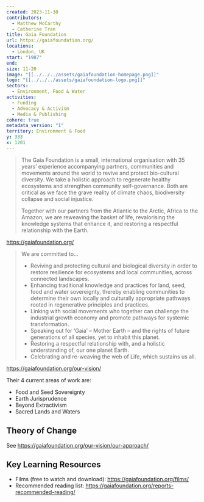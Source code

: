 ```yaml
---
created: 2023-11-30
contributors:
  - Matthew McCarthy
  - Catherine Tran
title: Gaia Foundation
url: https://gaiafoundation.org/
locations:
  - London, UK
start: "1987"
end: 
size: 11-20
image: "[[../../../assets/gaiafoundation-homepage.png]]"
logo: "[[../../../assets/gaiafoundation-logo.png]]"
sectors:
  - Environment, Food & Water
activities:
  - Funding
  - Advocacy & Activism
  - Media & Publishing
cohere: true
metadata_version: "1"
territory: Environment & Food
y: 333
x: 1201
---
```

 >The Gaia Foundation is a small, international organisation with 35 years’ experience accompanying partners, communities and movements around the world to revive and protect bio-cultural diversity. We take a holistic approach to regenerate healthy ecosystems and strengthen community self-governance. Both are critical as we face the grave reality of climate chaos, biodiversity collapse and social injustice.
>
>Together with our partners from the Atlantic to the Arctic, Africa to the Amazon, we are reweaving the basket of life, revalorising the knowledge systems that enhance it, and restoring a respectful relationship with the Earth.

https://gaiafoundation.org/

>We are committed to...
>
>- Reviving and protecting cultural and biological diversity in order to restore resilience for ecosystems and local communities, across connected landscapes.
>- Enhancing traditional knowledge and practices for land, seed, food and water sovereignty, thereby enabling communities to determine their own locally and culturally appropriate pathways rooted in regenerative principles and practices.
>- Linking with social movements who together can challenge the industrial growth economy and promote pathways for systemic transformation.
>- Speaking out for ‘Gaia’ – Mother Earth – and the rights of future generations of all species, yet to inhabit this planet.
>- Restoring a respectful relationship with, and a holistic understanding of, our one planet Earth.
>- Celebrating and re-weaving the web of Life, which sustains us all.

https://gaiafoundation.org/our-vision/

Their 4 current areas of work are:
- Food and Seed Sovereignty
- Earth Jurisprudence
- Beyond Extractivism
- Sacred Lands and Waters

## Theory of Change 

See https://gaiafoundation.org/our-vision/our-approach/

## Key Learning Resources 

- Films (free to watch and download): https://gaiafoundation.org/films/
- Recommended reading list: https://gaiafoundation.org/reports-recommended-reading/





